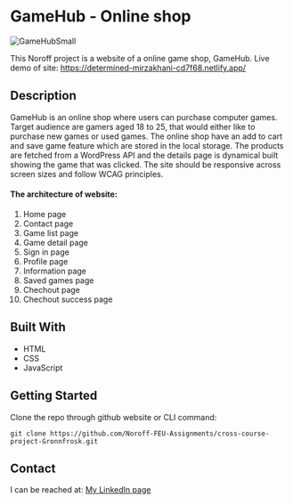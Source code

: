 # GameHub - Online shop

![GameHubSmall](https://user-images.githubusercontent.com/91615712/205653641-c80a76b1-8b7c-49dd-8109-15fd2f07642e.png)

This Noroff project is a website of a online game shop, GameHub. Live demo of site: https://determined-mirzakhani-cd7f68.netlify.app/ 

## Description
GameHub is an online shop where users can purchase computer games. Target audience are gamers aged 18 to 25, that would either like to purchase new games or used games. The online shop have an add to cart and save game feature which are stored in the local storage. The products are fetched from a WordPress API and the details page is dynamical built showing the game that was clicked. The site should be responsive across screen sizes and follow WCAG principles. 

#### The architecture of website:
1. Home page
2. Contact page
3. Game list page
4. Game detail page
5. Sign in page
6. Profile page
7. Information page
8. Saved games page
9. Chechout page
10. Chechout success page

## Built With
- HTML
- CSS
- JavaScript

## Getting Started

Clone the repo through github website or CLI command:

```
git clone https://github.com/Noroff-FEU-Assignments/cross-course-project-Gronnfrosk.git
```

## Contact
I can be reached at:
[My LinkedIn page](https://www.linkedin.com/in/hanna-fjeldsaa-0b4797127/) 
